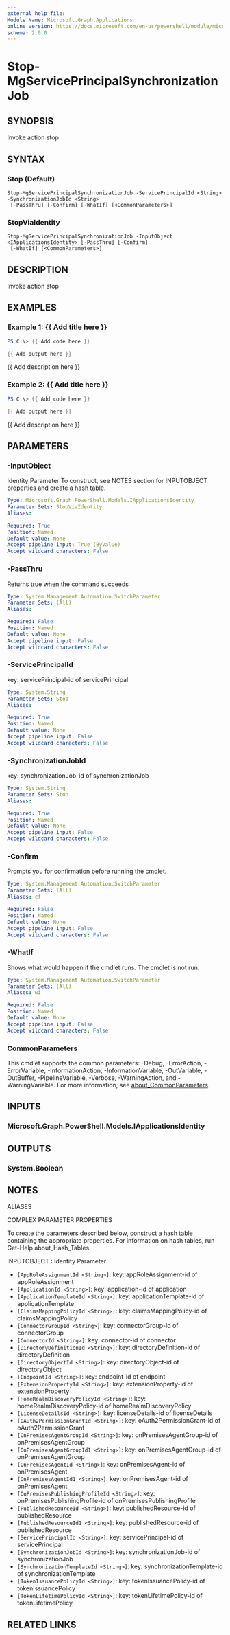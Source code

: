 ```yaml
---
external help file:
Module Name: Microsoft.Graph.Applications
online version: https://docs.microsoft.com/en-us/powershell/module/microsoft.graph.applications/stop-mgserviceprincipalsynchronizationjob
schema: 2.0.0
---
```


# Stop-MgServicePrincipalSynchronizationJob

## SYNOPSIS
Invoke action stop

## SYNTAX

### Stop (Default)
```
Stop-MgServicePrincipalSynchronizationJob -ServicePrincipalId <String> -SynchronizationJobId <String>
 [-PassThru] [-Confirm] [-WhatIf] [<CommonParameters>]
```

### StopViaIdentity
```
Stop-MgServicePrincipalSynchronizationJob -InputObject <IApplicationsIdentity> [-PassThru] [-Confirm]
 [-WhatIf] [<CommonParameters>]
```

## DESCRIPTION
Invoke action stop

## EXAMPLES

### Example 1: {{ Add title here }}
```powershell
PS C:\> {{ Add code here }}

{{ Add output here }}
```

{{ Add description here }}

### Example 2: {{ Add title here }}
```powershell
PS C:\> {{ Add code here }}

{{ Add output here }}
```

{{ Add description here }}

## PARAMETERS

### -InputObject
Identity Parameter
To construct, see NOTES section for INPUTOBJECT properties and create a hash table.

```yaml
Type: Microsoft.Graph.PowerShell.Models.IApplicationsIdentity
Parameter Sets: StopViaIdentity
Aliases:

Required: True
Position: Named
Default value: None
Accept pipeline input: True (ByValue)
Accept wildcard characters: False
```

### -PassThru
Returns true when the command succeeds

```yaml
Type: System.Management.Automation.SwitchParameter
Parameter Sets: (All)
Aliases:

Required: False
Position: Named
Default value: None
Accept pipeline input: False
Accept wildcard characters: False
```

### -ServicePrincipalId
key: servicePrincipal-id of servicePrincipal

```yaml
Type: System.String
Parameter Sets: Stop
Aliases:

Required: True
Position: Named
Default value: None
Accept pipeline input: False
Accept wildcard characters: False
```

### -SynchronizationJobId
key: synchronizationJob-id of synchronizationJob

```yaml
Type: System.String
Parameter Sets: Stop
Aliases:

Required: True
Position: Named
Default value: None
Accept pipeline input: False
Accept wildcard characters: False
```

### -Confirm
Prompts you for confirmation before running the cmdlet.

```yaml
Type: System.Management.Automation.SwitchParameter
Parameter Sets: (All)
Aliases: cf

Required: False
Position: Named
Default value: None
Accept pipeline input: False
Accept wildcard characters: False
```

### -WhatIf
Shows what would happen if the cmdlet runs.
The cmdlet is not run.

```yaml
Type: System.Management.Automation.SwitchParameter
Parameter Sets: (All)
Aliases: wi

Required: False
Position: Named
Default value: None
Accept pipeline input: False
Accept wildcard characters: False
```

### CommonParameters
This cmdlet supports the common parameters: -Debug, -ErrorAction, -ErrorVariable, -InformationAction, -InformationVariable, -OutVariable, -OutBuffer, -PipelineVariable, -Verbose, -WarningAction, and -WarningVariable. For more information, see [about_CommonParameters](http://go.microsoft.com/fwlink/?LinkID=113216).

## INPUTS

### Microsoft.Graph.PowerShell.Models.IApplicationsIdentity

## OUTPUTS

### System.Boolean

## NOTES

ALIASES

COMPLEX PARAMETER PROPERTIES

To create the parameters described below, construct a hash table containing the appropriate properties. For information on hash tables, run Get-Help about_Hash_Tables.


INPUTOBJECT <IApplicationsIdentity>: Identity Parameter
  - `[AppRoleAssignmentId <String>]`: key: appRoleAssignment-id of appRoleAssignment
  - `[ApplicationId <String>]`: key: application-id of application
  - `[ApplicationTemplateId <String>]`: key: applicationTemplate-id of applicationTemplate
  - `[ClaimsMappingPolicyId <String>]`: key: claimsMappingPolicy-id of claimsMappingPolicy
  - `[ConnectorGroupId <String>]`: key: connectorGroup-id of connectorGroup
  - `[ConnectorId <String>]`: key: connector-id of connector
  - `[DirectoryDefinitionId <String>]`: key: directoryDefinition-id of directoryDefinition
  - `[DirectoryObjectId <String>]`: key: directoryObject-id of directoryObject
  - `[EndpointId <String>]`: key: endpoint-id of endpoint
  - `[ExtensionPropertyId <String>]`: key: extensionProperty-id of extensionProperty
  - `[HomeRealmDiscoveryPolicyId <String>]`: key: homeRealmDiscoveryPolicy-id of homeRealmDiscoveryPolicy
  - `[LicenseDetailsId <String>]`: key: licenseDetails-id of licenseDetails
  - `[OAuth2PermissionGrantId <String>]`: key: oAuth2PermissionGrant-id of oAuth2PermissionGrant
  - `[OnPremisesAgentGroupId <String>]`: key: onPremisesAgentGroup-id of onPremisesAgentGroup
  - `[OnPremisesAgentGroupId1 <String>]`: key: onPremisesAgentGroup-id of onPremisesAgentGroup
  - `[OnPremisesAgentId <String>]`: key: onPremisesAgent-id of onPremisesAgent
  - `[OnPremisesAgentId1 <String>]`: key: onPremisesAgent-id of onPremisesAgent
  - `[OnPremisesPublishingProfileId <String>]`: key: onPremisesPublishingProfile-id of onPremisesPublishingProfile
  - `[PublishedResourceId <String>]`: key: publishedResource-id of publishedResource
  - `[PublishedResourceId1 <String>]`: key: publishedResource-id of publishedResource
  - `[ServicePrincipalId <String>]`: key: servicePrincipal-id of servicePrincipal
  - `[SynchronizationJobId <String>]`: key: synchronizationJob-id of synchronizationJob
  - `[SynchronizationTemplateId <String>]`: key: synchronizationTemplate-id of synchronizationTemplate
  - `[TokenIssuancePolicyId <String>]`: key: tokenIssuancePolicy-id of tokenIssuancePolicy
  - `[TokenLifetimePolicyId <String>]`: key: tokenLifetimePolicy-id of tokenLifetimePolicy

## RELATED LINKS

